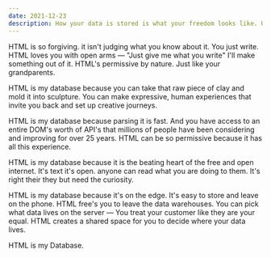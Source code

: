 ```yaml
---
date: 2021-12-23
description: How your data is stored is what your freedom looks like. Using HTML is a better solution then SQL
---
```


HTML is so forgiving. it isn't judging what you know about it. You just write. HTML loves you with open arms — "Just give me what you write" I'll make something out of it. HTML's permissive by nature. Just like your grandparents.

HTML is my database because you can take that raw piece of clay and mold it into sculpture. You can make expressive, human experiences that invite you back and set up creative journeys.

HTML is my database because parsing it is fast. And you have access to an entire DOM's worth of API's that millions of people have been considering and improving for over 25 years. HTML can be so permissive because it has all this experience.

HTML is my database because it is the beating heart of the free and open internet. It's text it's open. anyone can read what you are doing to them. It's right their they but need the curiosity.

HTML is my database because it's on the edge. It's easy to store and leave on the phone. HTML free's you to leave the data warehouses. You can pick what data lives on the server — You treat your customer like they are your equal. HTML creates a shared space for you to decide where your data lives.


HTML is my Database.
